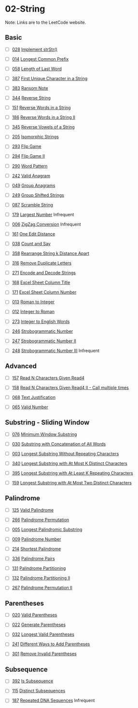 # 02-String
Note: Links are to the LeetCode website.
## Basic

- [ ] [028](028_Implement_strStr().cpp) [Implement strStr()](https://leetcode.com/problems/implement-strstr/description/)

- [ ] [014](014_Longest_Common_Prefix.cpp) [Longest Common Prefix](https://leetcode.com/problems/longest-common-prefix/description/)

- [ ] [058](058_Length_of_Last_Word.cpp) [Length of Last Word](https://leetcode.com/problems/length-of-last-word/description/)

- [ ] [387](387_First_Unique_Character_in_a_String.cpp) [First Unique Character in a String](https://leetcode.com/problems/first-unique-character-in-a-string/description/)

- [ ] [383](383_Ransom_Note.cpp) [Ransom Note](https://leetcode.com/problems/ransom-note/description/)

- [ ] [344](344_Reverse_String.cpp) [Reverse String](https://leetcode.com/problems/reverse-string/description/)

- [ ] [151](151_Reverse_Words_in_a_String.cpp) [Reverse Words in a String](https://leetcode.com/problems/reverse-words-in-a-string/description/)

- [ ] [186](186_Reverse_Words_in_a_String_II.cpp) [Reverse Words in a String II](https://leetcode.com/problems/reverse-words-in-a-string-ii/description/)

- [ ] [345](345_Reverse_Vowels_of_a_String.cpp) [Reverse Vowels of a String](https://leetcode.com/problems/reverse-vowels-of-a-string/description/)

- [ ] [205](205_Isomorphic_Strings.cpp) [Isomorphic Strings](https://leetcode.com/problems/isomorphic-strings/description/)

- [ ] [293](293_Flip_Game.cpp) [Flip Game](https://leetcode.com/problems/flip-game/description/)

- [ ] [294](294_Flip_Game_II.cpp) [Flip Game II](https://leetcode.com/problems/flip-game-ii/description/)

- [ ] [290](290_Word_Pattern.cpp) [Word Pattern](https://leetcode.com/problems/word-pattern/description/)

- [ ] [242](242_Valid_Anagram.cpp) [Valid Anagram](https://leetcode.com/problems/valid-anagram/description/)

- [ ] [049](049_Group_Anagrams.cpp) [Group Anagrams](https://leetcode.com/problems/group-anagrams/description/)

- [ ] [249](249_Group_Shifted_Strings.cpp) [Group Shifted Strings](https://leetcode.com/problems/group-shifted-strings/description/)

- [ ] [087](087_Scramble_String.cpp) [Scramble String](https://leetcode.com/problems/scramble-string/description/)

- [ ] [179](179_Largest_Number.cpp) [Largest Number](https://leetcode.com/problems/largest-number/description/) Infrequent

- [ ] [006](006_ZigZag_Conversion.cpp) [ZigZag Conversion](https://leetcode.com/problems/zigzag-conversion/description/) Infrequent

- [ ] [161](161_One_Edit_Distance.cpp) [One Edit Distance](https://leetcode.com/problems/one-edit-distance/)

- [ ] [038](038_Count_and_Say.cpp) [Count and Say](https://leetcode.com/problems/count-and-say/description/)

- [ ] [358](358_Rearrange_String_k_Distance_Apart.cpp) [Rearrange String k Distance Apart](https://leetcode.com/problems/rearrange-string-k-distance-apart/description/)

- [ ] [316](316_Remove_Duplicate_Letters.cpp) [Remove Duplicate Letters](https://leetcode.com/problems/remove-duplicate-letters/description/)

- [ ] [271](271_Encode_and_Decode_Strings.cpp) [Encode and Decode Strings](https://leetcode.com/problems/encode-and-decode-strings/description/)

- [ ] [168](168_Excel_Sheet_Column_Title.cpp) [Excel Sheet Column Title](https://leetcode.com/problems/excel-sheet-column-title/description/)

- [ ] [171](171_Excel_Sheet_Column_Number.cpp) [Excel Sheet Column Number](https://leetcode.com/problems/excel-sheet-column-number/description/)

- [ ] [013](013_Roman_to_Integer.cpp) [Roman to Integer](https://leetcode.com/problems/roman-to-integer/description/)

- [ ] [012](012_Integer_to_Roman.cpp) [Integer to Roman](https://leetcode.com/problems/integer-to-roman/description/)

- [ ] [273](273_Integer_to_English_Words.cpp) [Integer to English Words](https://leetcode.com/problems/integer-to-english-words/description/)

- [ ] [246](246_Strobogrammatic_Number.cpp) [Strobogrammatic Number](https://leetcode.com/problems/strobogrammatic-number/description/)

- [ ] [247](247_Strobogrammatic_Number_II.cpp) [Strobogrammatic Number II](https://leetcode.com/problems/strobogrammatic-number-ii/description/)

- [ ] [248](248_Strobogrammatic_Number_III.cpp) [Strobogrammatic Number III](https://leetcode.com/problems/strobogrammatic-number-iii/description/) Infrequent

## Advanced

- [ ] [157](157_Read_N_Characters_Given_Read4.cpp) [Read N Characters Given Read4](https://leetcode.com/problems/read-n-characters-given-read4/description/)

- [ ] [158](158_Read_N_Characters_Given_Read4_II_-_Call_multiple_times.cpp) [Read N Characters Given Read4 II - Call multiple times](https://leetcode.com/problems/read-n-characters-given-read04-ii-call-multiple-times/description/)

- [ ] [068](068_Text_Justification.cpp) [Text Justification](https://leetcode.com/problems/text-justification/description/)

- [ ] [065](065_Valid_Number.cpp) [Valid Number](https://leetcode.com/problems/valid-number/description/)

## Substring - Sliding Window

- [ ] [076](076_Minimum_Window_Substring.cpp) [Minimum Window Substring](https://leetcode.com/problems/minimum-window-substring/description/)

- [ ] [030](030_Substring_with_Concatenation_of_All_Words.cpp) [Substring with Concatenation of All Words](https://leetcode.com/problems/substring-with-concatenation-of-all-words/description/)

- [ ] [003](003_Longest_Substring_Without_Repeating_Characters.cpp) [Longest Substring Without Repeating Characters](https://leetcode.com/problems/longest-substring-without-repeating-characters/description/)

- [ ] [340](340_Longest_Substring_with_At_Most_K_Distinct_Characters.cpp) [Longest Substring with At Most K Distinct Characters](https://leetcode.com/problems/longest-substring-with-at-most-k-distinct-characters/description/)

- [ ] [395](395_Longest_Substring_with_At_Least_K_Repeating_Characters.cpp) [Longest Substring with At Least K Repeating Characters](https://leetcode.com/problems/longest-substring-with-at-least-k-repeating-characters/description/)

- [ ] [159](159_Longest_Substring_with_At_Most_Two_Distinct_Characters.cpp) [Longest Substring with At Most Two Distinct Characters](https://leetcode.com/problems/longest-substring-with-at-most-two-distinct-characters/description/)

## Palindrome

- [ ] [125](125_Valid_Palindrome.cpp) [Valid Palindrome](https://leetcode.com/problems/valid-palindrome/description/)

- [ ] [266](266_Palindrome_Permutation.cpp) [Palindrome Permutation](https://leetcode.com/problems/palindrome-permutation/description/)

- [ ] [005](005_Longest_Palindromic_Substring.cpp) [Longest Palindromic Substring](https://leetcode.com/problems/longest-palindromic-substring/description/)

- [ ] [009](009_Palindrome_Number.cpp) [Palindrome Number](https://leetcode.com/problems/palindrome-number/description/)

- [ ] [214](214_Shortest_Palindrome.cpp) [Shortest Palindrome](https://leetcode.com/problems/shortest-palindrome/description/)

- [ ] [336](336_Palindrome_Pairs.cpp) [Palindrome Pairs](https://leetcode.com/problems/palindrome-pairs/description/)

- [ ] [131](131_Palindrome_Partitioning.cpp) [Palindrome Partitioning](https://leetcode.com/problems/palindrome-partitioning/description/)

- [ ] [132](132_Palindrome_Partitioning_II.cpp) [Palindrome Partitioning II](https://leetcode.com/problems/palindrome-partitioning-ii/description/)

- [ ] [267](267_Palindrome_Permutation_II.cpp) [Palindrome Permutation II](https://leetcode.com/problems/palindrome-permutation-ii/description/)

## Parentheses

- [ ] [020](020_Valid_Parentheses.cpp) [Valid Parentheses](https://leetcode.com/problems/valid-parentheses/description/)

- [ ] [022](022_Generate_Parentheses.cpp) [Generate Parentheses](https://leetcode.com/problems/generate-parentheses/description/)

- [ ] [032](032_Longest_Valid_Parentheses.cpp) [Longest Valid Parentheses](https://leetcode.com/problems/longest-valid-parentheses/description/)

- [ ] [241](241_Different_Ways_to_Add_Parentheses.cpp) [Different Ways to Add Parentheses](https://leetcode.com/problems/different-ways-to-add-parentheses/description/)

- [ ] [301](301_Remove_Invalid_Parentheses.cpp) [Remove Invalid Parentheses](https://leetcode.com/problems/remove-invalid-parentheses/description/)

## Subsequence

- [ ] [392](392_Is_Subsequence.cpp) [Is Subsequence](https://leetcode.com/problems/is-subsequence/description/)

- [ ] [115](115_Distinct_Subsequences.cpp) [Distinct Subsequences](https://leetcode.com/problems/distinct-subsequences/description/)

- [ ] [187](187_Repeated_DNA_Sequences.cpp) [Repeated DNA Sequences](https://leetcode.com/problems/repeated-dna-sequences/description/) Infrequent
